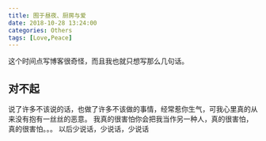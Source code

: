 ```yaml
---
title: 囿于昼夜、厨房与爱
date: 2018-10-28 13:24:00
categories: Others
tags: [Love,Peace]
---
```


这个时间点写博客很奇怪，而且我也就只想写那么几句话。

<!--more-->

## 对不起

说了许多不该说的话，也做了许多不该做的事情，经常惹你生气，可我心里真的从来没有抱有一丝丝的恶意。
我真的很害怕你会把我当作另一种人，真的很害怕，真的很害怕。。。
以后少说话，少说话，少说话

